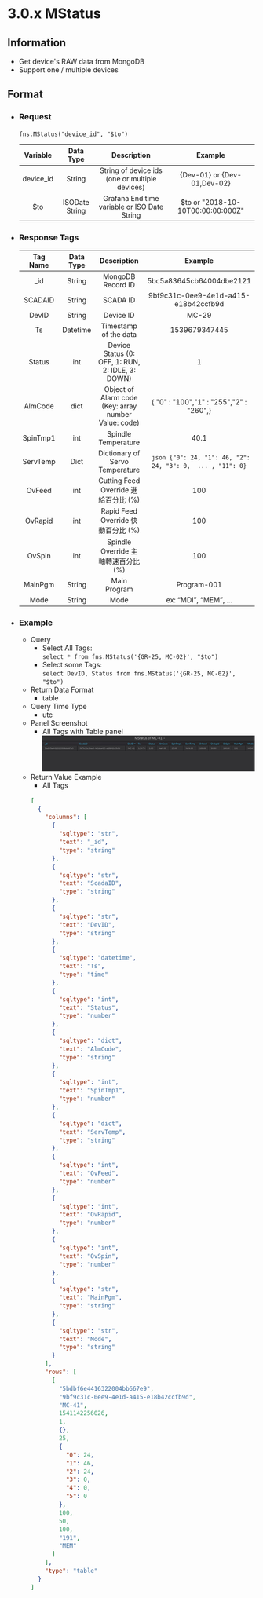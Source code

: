 # 3.0.x MStatus

## Information

* Get device's RAW data from MongoDB
* Support one / multiple devices

## Format

* ### Request

  ```
  fns.MStatus("device_id", "$to")
  ```

  | Variable | Data Type | Description | Example |
  | :---: | :---: | :---: | :---: |
  | device_id | String | String of device ids \(one or multiple devices\) | {Dev-01} or {Dev-01,Dev-02} |
  | $to | ISODate String | Grafana End time variable or ISO Date String | $to or "2018-10-10T00:00:00:000Z" |

* ### Response Tags

  | Tag Name | Data Type | Description | Example |
  | :---: | :---: | :---: | :---: |
  | _id | String | MongoDB Record ID | 5bc5a83645cb64004dbe2121 |
  | SCADAID | String | SCADA ID | 9bf9c31c-0ee9-4e1d-a415-e18b42ccfb9d |
  | DevID | String | Device ID | MC-29 |
  | Ts | Datetime | Timestamp of the data | 1539679347445 |
  | Status | int | Device Status \(0: OFF, 1: RUN, 2: IDLE, 3: DOWN\) | 1 |
  | AlmCode | dict | Object of Alarm code \(Key: array number Value: code\) | { "0" : "100","1" : "255","2" : "260",} |
  | SpinTmp1 | int | Spindle Temperature | 40.1 |
  | ServTemp | Dict | Dictionary of Servo Temperature | ``` json {"0": 24, "1": 46, "2": 24, "3": 0,  ... , "11": 0}``` |
  | OvFeed | int | Cutting Feed Override 進給百分比 \(%\) | 100 |
  | OvRapid | int | Rapid Feed Override 快動百分比 \(%\) | 100 |
  | OvSpin | int | Spindle Override 主軸轉速百分比 \(%\) | 100 |
  | MainPgm | String | Main Program | Program-001 |
  | Mode | String | Mode | ex: “MDI”, “MEM”, ... |

* ### Example

  - Query
    * Select All Tags:  
    ``` select * from fns.MStatus('{GR-25, MC-02}', "$to") ```
    * Select some Tags:   
    ``` select DevID, Status from fns.MStatus('{GR-25, MC-02}', "$to") ```
  - Return Data Format
    * table
  - Query Time Type
    * utc
  - Panel Screenshot
    * All Tags with Table panel
    ![](/images/3.0.x-MStatus-Table.jpg)
  - Return Value Example
    * All Tags
    ``` json
    [
      {
        "columns": [
          {
            "sqltype": "str", 
            "text": "_id", 
            "type": "string"
          }, 
          {
            "sqltype": "str", 
            "text": "ScadaID", 
            "type": "string"
          }, 
          {
            "sqltype": "str", 
            "text": "DevID", 
            "type": "string"
          }, 
          {
            "sqltype": "datetime", 
            "text": "Ts", 
            "type": "time"
          }, 
          {
            "sqltype": "int", 
            "text": "Status", 
            "type": "number"
          }, 
          {
            "sqltype": "dict", 
            "text": "AlmCode", 
            "type": "string"
          }, 
          {
            "sqltype": "int", 
            "text": "SpinTmp1", 
            "type": "number"
          }, 
          {
            "sqltype": "dict", 
            "text": "ServTemp", 
            "type": "string"
          }, 
          {
            "sqltype": "int", 
            "text": "OvFeed", 
            "type": "number"
          }, 
          {
            "sqltype": "int", 
            "text": "OvRapid", 
            "type": "number"
          }, 
          {
            "sqltype": "int", 
            "text": "OvSpin", 
            "type": "number"
          }, 
          {
            "sqltype": "str", 
            "text": "MainPgm", 
            "type": "string"
          }, 
          {
            "sqltype": "str", 
            "text": "Mode", 
            "type": "string"
          }
        ], 
        "rows": [
          [
            "5bdbf6e4416322004bb667e9", 
            "9bf9c31c-0ee9-4e1d-a415-e18b42ccfb9d", 
            "MC-41", 
            1541142256026, 
            1, 
            {}, 
            25, 
            {
              "0": 24, 
              "1": 46, 
              "2": 24, 
              "3": 0, 
              "4": 0, 
              "5": 0
            }, 
            100, 
            50, 
            100, 
            "191", 
            "MEM"
          ]
        ], 
        "type": "table"
      }
    ]
    ```
